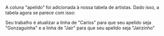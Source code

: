 A coluna "apelido" foi adicionada à nossa tabela de artistas. Dado isso, a tabela agora se parece com isso:

<div
  class='mu-sql-table'
  data-name='artistas'
  data-columns='[{"name": "id", "pk": true}, "nome", "sobrenome", "data_de_nascimento", "apelido"]'
  data-rows='[
    [1,"Carlos", "Gonzaga", "1950-01-23", null],
    [2,"Caetano", "Veloso", "1951-10-23", null],
    [3,"Felipe", "Araújo", "1959-07-23", null],
    [4,"Jair", "Rodrigues", "1963-03-13", null]
  ]'>
</div>

Seu trabalho é atualizar a linha de "Carlos" para que seu apelido seja "Gonzaguinha" e a linha de "Jair" para que seu apelido seja "Jairzinho"
